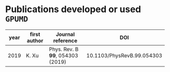 # Publications developed or used `GPUMD`

| year | first author | Journal reference                      | DOI                             |
|------|--------------|----------------------------------------|---------------------------------|
| 2019 | K. Xu        | Phys. Rev. B **99**, 054303 (2019)     | 10.1103/PhysRevB.99.054303      |




